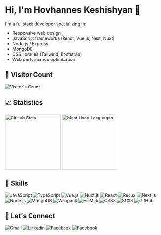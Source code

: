 # Hi, I'm Hovhannes Keshishyan 👋

I'm a fullstack developer specializing in:

- Responsive web design
- JavaScript frameworks (React, Vue.js, Next, Nuxt)
- Node.js / Express
- MongoDB
- CSS libraries (Tailwind, Bootstrap)
- Web performance optimization

## 👀 Visitor Count

<div>  
  <img src="https://profile-counter.glitch.me/Hovhannes1991/count.svg" alt="Visitor's Count" />
</div>

## 📈 Statistics

<div>
    <img height="180em" src="https://github-readme-stats-eight-theta.vercel.app/api?username=Hovhannes1991&show_icons=true&theme=algolia&include_all_commits=true&count_private=true" alt="GitHub Stats"/>
    <img height="180em" src="https://github-readme-stats.vercel.app/api/top-langs?username=Hovhannes1991&theme=transparent&layout=donut&langs_count=5&border_radius=10&show_icons=true&locale=en" alt="Most Used Languages" />
</div>

## 🚀 Skills

<p>
  <img src="https://img.shields.io/badge/JavaScript-323330?style=for-the-badge&logo=javascript&logoColor=F7DF1E" alt="JavaScript" />
  <img src="https://img.shields.io/badge/TypeScript-007ACC?style=for-the-badge&logo=typescript&logoColor=white" alt="TypeScript" />
  <img src="https://img.shields.io/badge/Vue.js-35495E?style=for-the-badge&logo=vue.js&logoColor=4FC08D" alt="Vue.js" />
  <img src="https://img.shields.io/badge/Nuxt.js-00C58E?style=for-the-badge&logo=nuxt.js&logoColor=white" alt="Nuxt.js" />
  <img src="https://img.shields.io/badge/React-20232A?style=for-the-badge&logo=react&logoColor=61DAFB" alt="React" />
  <img src="https://img.shields.io/badge/redux-714db7?style=for-the-badge&logo=redux&logoColor=white" alt="Redux" />
  <img src="https://img.shields.io/badge/Next.js-000000?style=for-the-badge&logo=next.js&logoColor=white" alt="Next.js" />
  <img src="https://img.shields.io/badge/node.js-5FA04E?style=for-the-badge&logo=node.js&logoColor=white" alt="Node.js" />
  <img src="https://img.shields.io/badge/mongodb-0b1e2a?style=for-the-badge&logo=mongodb&logoColor=white" alt="MongoDB" />
  <img src="https://img.shields.io/badge/webpack-6d99c4?style=for-the-badge&logo=webpack&logoColor=white" alt="Webpack" />
  <img src="https://img.shields.io/badge/HTML5-E34F26?style=for-the-badge&logo=html5&logoColor=white" alt="HTML5" />
  <img src="https://img.shields.io/badge/CSS3-1572B6?style=for-the-badge&logo=css3&logoColor=white" alt="CSS3" />
  <img src="https://img.shields.io/badge/SCSS-CC6699?style=for-the-badge&logo=sass&logoColor=white" alt="SCSS" />
  <img src="https://img.shields.io/badge/github-d1d9e0?style=for-the-badge&logo=github&logoColor=black" alt="GitHub" />
</p>

## 🔗 Let's Connect

[![Gmail](https://img.shields.io/badge/-Gmail-ae5145?style=for-the-badge&logo=Gmail&logoColor=white)](mailto:hovhanneskeshishyan@gmail.com)
[![Linkedin](https://img.shields.io/badge/-LinkedIn-0077B5?style=for-the-badge&logo=LinkedIn&logoColor=white)](https://www.linkedin.com/in/hovhannes-keshishyan)
[![Facebook](https://img.shields.io/badge/-Facebook-4266f6?style=for-the-badge&logo=Facebook&logoColor=white)](https://www.facebook.com/HovoKeshishyan)
[![Facebook](https://img.shields.io/badge/-X.com-000000?style=for-the-badge&logo=X&logoColor=white)](https://x.com/hovo1991)